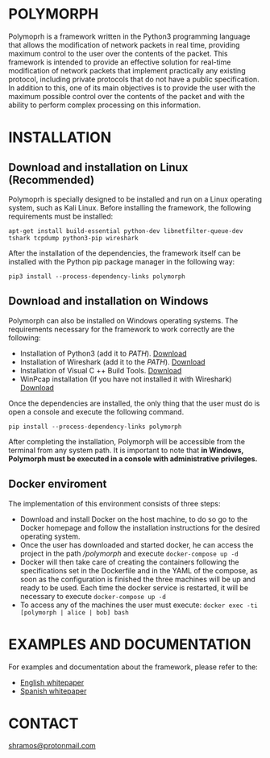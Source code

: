 # POLYMORPH

Polymoprh is a framework written in the Python3 programming language that allows the modification of network packets in real time, providing maximum control to the user over the contents of the packet. This framework is intended to provide an effective solution for real-time modification of network packets that implement practically any existing protocol, including private protocols that do not have a public specification. In addition to this, one of its main objectives is to provide the user with the maximum possible control over the contents of the packet and with the ability to perform complex processing on this information.

# INSTALLATION

## Download and installation on Linux (Recommended)

Polymoprh is specially designed to be installed and run on a Linux operating system, such as Kali Linux. Before installing the framework, the following requirements must be installed: 

    apt-get install build-essential python-dev libnetfilter-queue-dev tshark tcpdump python3-pip wireshark

After the installation of the dependencies, the framework itself can be installed with the Python pip package manager in the following way:

    pip3 install --process-dependency-links polymorph

## Download and installation on Windows

Polymorph can also be installed on Windows operating systems. The requirements necessary for the framework to work correctly are the following:

 - Installation of Python3 (add it to *PATH*). [Download](https://www.python.org/downloads/)  
 - Installation of Wireshark (add it to the *PATH*). [Download](https://www.wireshark.org/download.html) 
 - Installation of Visual C    ++ Build Tools. [Download](https://www.visualstudio.com/en/thank-you-downloading-visual-studio/?sku=BuildTools%5C&rel=15) 
 - WinPcap installation (If you have not installed it with Wireshark) [Download](https://www.winpcap.org/install/default.htm)

Once the dependencies are installed, the only thing that the user must do is open a console and execute the following command.

    pip install --process-dependency-links polymorph

After completing the installation, Polymorph will be accessible from the terminal from any system path. It is important to note that **in Windows, Polymorph must be executed in a console with administrative privileges.**

## Docker enviroment
The implementation of this environment consists of three steps:

 - Download and install Docker on the host machine, to do so go to the Docker homepage and follow the installation instructions for the desired operating system.
 - Once the user has downloaded and started docker, he can access the project in the path */polymorph* and execute `docker-compose up -d`
 - Docker will then take care of creating the containers following the specifications set in the Dockerfile and in the YAML of the compose, as soon as the configuration is finished the three machines will be up and ready to be used. Each time the docker service is restarted, it will be necessary to execute `docker-compose up -d`
 - To access any of the machines the user must execute: `docker exec -ti [polymorph | alice | bob] bash`

# EXAMPLES AND DOCUMENTATION
For examples and documentation about the framework, please refer to the:

 - [English whitepaper](https://github.com/shramos/polymorph/blob/master/doc/whitepaper/whitepaper_english.pdf)
 - [Spanish whitepaper](https://github.com/shramos/polymorph/blob/master/doc/whitepaper/whitepaper_spanish.pdf)

# CONTACT
shramos@protonmail.com
